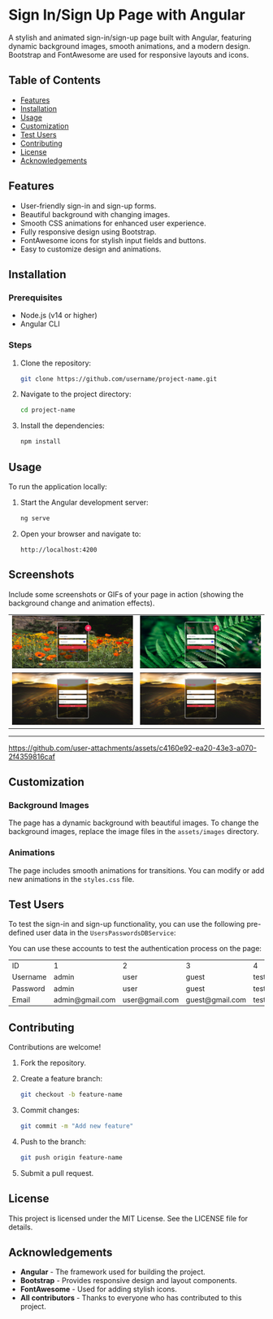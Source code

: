 # Sign In/Sign Up Page with Angular

A stylish and animated sign-in/sign-up page built with Angular, featuring dynamic background images, smooth animations, and a modern design. Bootstrap and FontAwesome are used for responsive layouts and icons.

## Table of Contents

- [Features](#features)
- [Installation](#installation)
- [Usage](#usage)
- [Customization](#customization)
- [Test Users](#test-users)
- [Contributing](#contributing)
- [License](#license)
- [Acknowledgements](#acknowledgements)

## Features

- User-friendly sign-in and sign-up forms.
- Beautiful background with changing images.
- Smooth CSS animations for enhanced user experience.
- Fully responsive design using Bootstrap.
- FontAwesome icons for stylish input fields and buttons.
- Easy to customize design and animations.

## Installation

### Prerequisites

- Node.js (v14 or higher)
- Angular CLI

### Steps

1. Clone the repository:

    ```bash
    git clone https://github.com/username/project-name.git
    ```

2. Navigate to the project directory:

    ```bash
    cd project-name
    ```

3. Install the dependencies:

    ```bash
    npm install
    ```

## Usage

To run the application locally:

1. Start the Angular development server:

    ```bash
    ng serve
    ```

2. Open your browser and navigate to:

    ```
    http://localhost:4200
    ```

## Screenshots

Include some screenshots or GIFs of your page in action (showing the background change and animation effects).
<table>
  <tr>
    <td><img src="public/assets/screenshots/in1.png" alt="Sign In Page 1" width="300"></td>
    <td><img src="public/assets/screenshots/in2.png" alt="Sign In Page 2" width="300"></td>
  </tr>
  <tr>
    <td><img src="public/assets/screenshots/up1.png" alt="Sign Up Page 1" width="300"></td>
    <td><img src="public/assets/screenshots/up1.png" alt="Sign Up Page 2" width="300"></td>
  </tr>
</table>

<hr/>

https://github.com/user-attachments/assets/c4160e92-ea20-43e3-a070-2f4359816caf

## Customization

### Background Images

The page has a dynamic background with beautiful images. To change the background images, replace the image files in the `assets/images` directory.

### Animations

The page includes smooth animations for transitions. You can modify or add new animations in the `styles.css` file.


## Test Users

To test the sign-in and sign-up functionality, you can use the following pre-defined user data in the `UsersPasswordsDBService`:

You can use these accounts to test the authentication process on the page:

<table>
  <tr>
    <td>ID</td>
    <td>1</td>
    <td>2</td>
    <td>3</td>
    <td>4</td>
  </tr>
  <tr>
    <td>Username</td>
    <td>admin</td>
    <td>user</td>
    <td>guest</td>
    <td>test</td>
  </tr>
  <tr>
    <td>Password</td>
    <td>admin</td>
    <td>user</td>
    <td>guest</td>
    <td>test</td>
  </tr>
  <tr>
    <td>Email</td>
    <td>admin@gmail.com</td>
    <td>user@gmail.com</td>
    <td>guest@gmail.com</td>
    <td>test@gmail.com</td>
  </tr>
</table>


## Contributing

Contributions are welcome!

1. Fork the repository.
2. Create a feature branch:

    ```bash
    git checkout -b feature-name
    ```

3. Commit changes:

    ```bash
    git commit -m "Add new feature"
    ```

4. Push to the branch:

    ```bash
    git push origin feature-name
    ```

5. Submit a pull request.

## License

This project is licensed under the MIT License. See the LICENSE file for details.

## Acknowledgements

- **Angular** - The framework used for building the project.
- **Bootstrap** - Provides responsive design and layout components.
- **FontAwesome** - Used for adding stylish icons.
- **All contributors** - Thanks to everyone who has contributed to this project.
